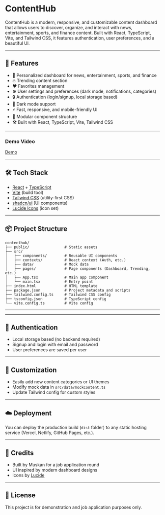 # ContentHub

ContentHub is a modern, responsive, and customizable content dashboard that allows users to discover, organize, and interact with news, entertainment, sports, and finance content. Built with React, TypeScript, Vite, and Tailwind CSS, it features authentication, user preferences, and a beautiful UI.

---

## 🚀 Features

- 📰 Personalized dashboard for news, entertainment, sports, and finance
- 🔥 Trending content section
- ❤️ Favorites management
- ⚙️ User settings and preferences (dark mode, notifications, categories)
- 🔒 Authentication (login/signup, local storage based)
- 🌙 Dark mode support
- ⚡ Fast, responsive, and mobile-friendly UI
- 🧩 Modular component structure
- 🛠️ Built with React, TypeScript, Vite, Tailwind CSS

---

### Demo Video
[Demo](https://drive.google.com/file/d/1mh0vKC0EOCG1M5h5SJCpSzU9eUCqSm4e/view?usp=drive_link)



---

## 🛠️ Tech Stack

- [React](https://react.dev/) + [TypeScript](https://www.typescriptlang.org/)
- [Vite](https://vitejs.dev/) (build tool)
- [Tailwind CSS](https://tailwindcss.com/) (utility-first CSS)
- [shadcn/ui](https://ui.shadcn.com/) (UI components)
- [Lucide Icons](https://lucide.dev/) (icon set)

---

## 📦 Project Structure

```
contenthub/
├── public/                # Static assets
├── src/
│   ├── components/        # Reusable UI components
│   ├── contexts/          # React context (Auth, etc.)
│   ├── data/              # Mock data
│   ├── pages/             # Page components (Dashboard, Trending, etc.)
│   ├── App.tsx            # Main app component
│   └── main.tsx           # Entry point
├── index.html             # HTML template
├── package.json           # Project metadata and scripts
├── tailwind.config.ts     # Tailwind CSS config
├── tsconfig.json          # TypeScript config
└── vite.config.ts         # Vite config
```

---

---

## 🔐 Authentication
- Local storage based (no backend required)
- Signup and login with email and password
- User preferences are saved per user

---

## 🎨 Customization
- Easily add new content categories or UI themes
- Modify mock data in `src/data/mockContent.ts`
- Update Tailwind config for custom styles

---

## ☁️ Deployment
You can deploy the production build (`dist` folder) to any static hosting service (Vercel, Netlify, GitHub Pages, etc.).

---

## 🙏 Credits
- Built by Muskan for a job application round
- UI inspired by modern dashboard designs
- Icons by [Lucide](https://lucide.dev/)

---

## 📄 License
This project is for demonstration and job application purposes only.
